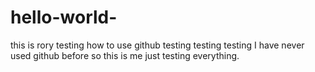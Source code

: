 # hello-world-
this is rory testing how to use github 
testing testing testing
I have never used github before so this is me just testing everything. 
